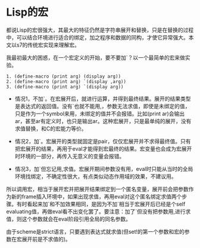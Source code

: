 Lisp的宏
====
都说Lisp的宏很强大，其最大的特征仍然是字符串展开和替换，只是在替换的过程中，可以结合环境进行适合的绑定，加之程序和数据的同构，才使它异常强大。本文以s7的传统宏实现来理解宏。

我最初最大的困惑，在一个宏定义的开始，要不要加\`？以一个最简单的宏来做实验。

```
1. (define-macro (print arg) (display arg))
2. (define-macro (print arg) `(display ,arg))
3. (define-macro (print arg) `(display arg))
```

* 情况1，不加\`。在宏展开后，就进行运算，并得到最终结果。展开的结果类型是表达式的返回值。没有\`也就不能用\,，参数无法求值，即使是未绑定的值，只是作为一个symbol来用，未绑定的值并不会报错。比如(print ar)会输出ar，甚至ar有定义时，也只是输出ar。这种宏展开，只是最单纯的展开，没有求值替换，和C的宏能力等价。

* 情况2，加\`。宏展开的类型就固定是pair，仅仅宏展开并不求得最终值。只有把宏展开的结果，再用于eval才能得到宏最终的结果。宏变量也会成为宏展开时环境的一部分，再传入无意义的变量会报错。

* 情况3，加\`但忘记用,求值。宏展开期间参数没有用，eval时只能从当时的全局环境找绑定，不确定性很大，有点类似动态作用域的效果，不建议用。

所以调用宏，相当于展开宏并把展开结果绑定到一个匿名变量，展开前会把参数作为新的frame插入环境中，如果出现求值，再用eval对这个匿名绑定求值两个步骤。有时看起来加\`和不加效果相同，是因为不加\`相当于宏展开后已经是个self evaluating值，再做eval看不出变化罢了。要注意：加了\`但没有把参数用,进行求值，则这个参数就会在eval阶段引用全局的同名参数。

由于scheme是strict语言，只要遇到表达式就求值(但set!的第一个参数和宏的参数在宏展开前是不求值的)。